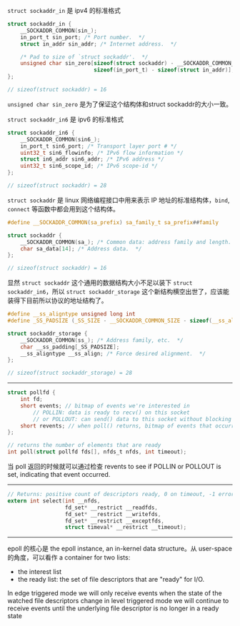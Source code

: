 `struct sockaddr_in` 是 ipv4 的标准格式
```c
struct sockaddr_in {
    __SOCKADDR_COMMON(sin_);
    in_port_t sin_port; /* Port number.  */
    struct in_addr sin_addr; /* Internet address.  */

    /* Pad to size of `struct sockaddr'.  */
    unsigned char sin_zero[sizeof(struct sockaddr) - __SOCKADDR_COMMON_SIZE -
                           sizeof(in_port_t) - sizeof(struct in_addr)];
};

// sizeof(struct sockaddr) = 16
```
`unsigned char sin_zero` 是为了保证这个结构体和struct sockaddr的大小一致。

`struct sockaddr_in6` 是 ipv6 的标准格式
```c
struct sockaddr_in6 {
    __SOCKADDR_COMMON(sin6_);
    in_port_t sin6_port; /* Transport layer port # */
    uint32_t sin6_flowinfo; /* IPv6 flow information */
    struct in6_addr sin6_addr; /* IPv6 address */
    uint32_t sin6_scope_id; /* IPv6 scope-id */
};

// sizeof(struct sockaddr) = 28
```

`struct sockaddr` 是 linux 网络编程接口中用来表示 IP 地址的标准结构体，`bind`, `connect` 等函数中都会用到这个结构体。
```c
#define	__SOCKADDR_COMMON(sa_prefix) sa_family_t sa_prefix##family

struct sockaddr {
    __SOCKADDR_COMMON(sa_); /* Common data: address family and length.  */
    char sa_data[14]; /* Address data.  */
};

// sizeof(struct sockaddr) = 16
```

显然 `struct sockaddr` 这个通用的数据结构大小不足以装下 `struct sockaddr_in6`，所以 `struct sockaddr_storage` 这个新结构横空出世了，应该能装得下目前所以协议的地址结构了。
```c
#define __ss_aligntype unsigned long int
#define _SS_PADSIZE (_SS_SIZE - __SOCKADDR_COMMON_SIZE - sizeof(__ss_aligntype))

struct sockaddr_storage {
    __SOCKADDR_COMMON(ss_); /* Address family, etc.  */
    char __ss_padding[_SS_PADSIZE];
    __ss_aligntype __ss_align; /* Force desired alignment.  */
};

// sizeof(struct sockaddr_storage) = 28
```

---

```c
struct pollfd {
	int fd;
	short events; // bitmap of events we're interested in   
        // POLLIN: data is ready to recv() on this socket
        // or POLLOUT: can send() data to this socket without blocking
	short revents; // when poll() returns, bitmap of events that occurred
};

// returns the number of elements that are ready
int poll(struct pollfd fds[], nfds_t nfds, int timeout);
```

当 poll 返回的时候就可以通过检查 revents to see if POLLIN or POLLOUT is set, indicating that event occurred.


---

```c
// Returns: positive count of descriptors ready, 0 on timeout, -1 error
extern int select(int __nfds,
                  fd_set* __restrict __readfds,
                  fd_set* __restrict __writefds,
                  fd_set* __restrict __exceptfds,
                  struct timeval* __restrict __timeout);
```

---
epoll 的核心是 the epoll instance,  an  in-kernel  data  structure。从 user-space 的角度，可以看作 a container for two lists:
- the interest list
- the ready list: the set of file descriptors that are "ready" for I/O.

In edge triggered mode we will only receive events when the state of the watched file descriptors change
in level triggered mode we will continue to receive events until the underlying file descriptor is no longer in a ready state